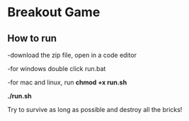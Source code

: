 # Breakout Game

## How to run

-download the zip file, open in a code editor

-for windows double click run.bat

-for mac and linux, run <b>chmod +x run.sh

./run.sh </b>

Try to survive as long as possible and destroy all the bricks!
